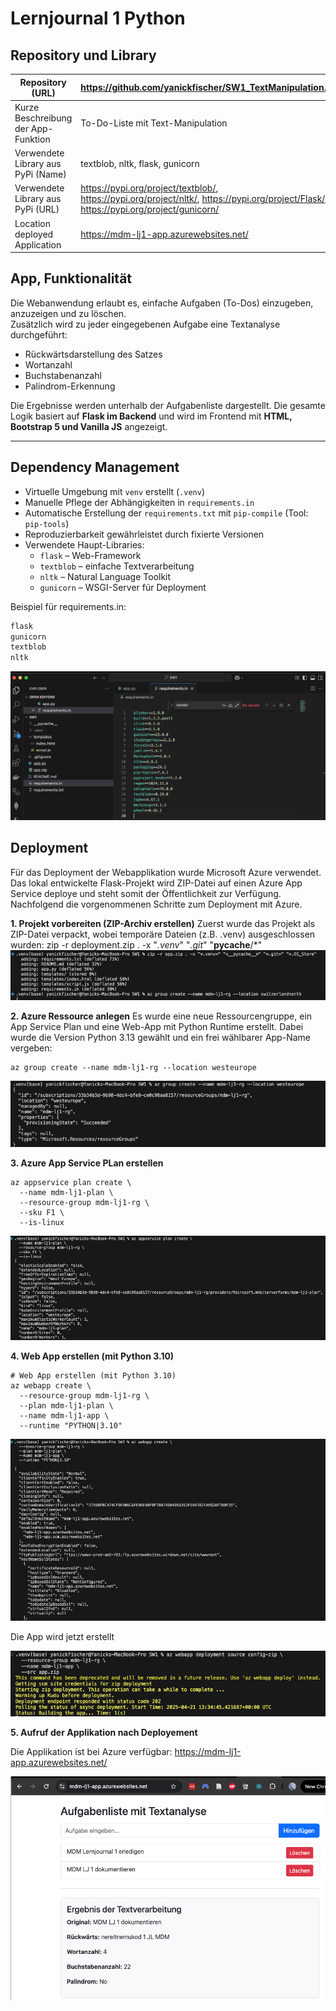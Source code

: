 ﻿# Lernjournal 1 Python

## Repository und Library

| Repository (URL) | https://github.com/yanickfischer/SW1_TextManipulation.git |
|------------------|------------------------------------------------------------|
| Kurze Beschreibung der App-Funktion | To-Do-Liste mit Text-Manipulation |
| Verwendete Library aus PyPi (Name) | textblob, nltk, flask, gunicorn |
| Verwendete Library aus PyPi (URL) | https://pypi.org/project/textblob/, https://pypi.org/project/nltk/, https://pypi.org/project/Flask/, https://pypi.org/project/gunicorn/ |
| Location deployed Application | https://mdm-lj1-app.azurewebsites.net/ |

## App, Funktionalität
Die Webanwendung erlaubt es, einfache Aufgaben (To-Dos) einzugeben, anzuzeigen und zu löschen.  
Zusätzlich wird zu jeder eingegebenen Aufgabe eine Textanalyse durchgeführt:

- Rückwärtsdarstellung des Satzes
- Wortanzahl
- Buchstabenanzahl
- Palindrom-Erkennung

Die Ergebnisse werden unterhalb der Aufgabenliste dargestellt. Die gesamte Logik basiert auf **Flask im Backend** und wird im Frontend mit **HTML, Bootstrap 5 und Vanilla JS** angezeigt.

---


## Dependency Management

- Virtuelle Umgebung mit `venv` erstellt (`.venv`)
- Manuelle Pflege der Abhängigkeiten in `requirements.in`
- Automatische Erstellung der `requirements.txt` mit `pip-compile` (Tool: `pip-tools`)
- Reproduzierbarkeit gewährleistet durch fixierte Versionen
- Verwendete Haupt-Libraries:
  - `flask` – Web-Framework
  - `textblob` – einfache Textverarbeitung
  - `nltk` – Natural Language Toolkit
  - `gunicorn` – WSGI-Server für Deployment

Beispiel für requirements.in:
```txt
flask
gunicorn
textblob
nltk
```
<img src="images/Req1.png" alt="Requirements" style="max-width: 100%; height: auto;">

## Deployment

Für das Deployment der Webapplikation wurde Microsoft Azure verwendet.
Das lokal entwickelte Flask-Projekt wird ZIP-Datei auf einen Azure App Service deploye und steht somit der Öffentlichkeit zur Verfügung.
Nachfolgend die vorgenommenen Schritte zum Deployment mit Azure.

**1. Projekt vorbereiten (ZIP-Archiv erstellen)** 
Zuerst wurde das Projekt als ZIP-Datei verpackt, wobei temporäre Dateien (z.B. .venv) ausgeschlossen wurden: zip -r deployment.zip . -x "*.venv*" "*.git*" "__pycache__/*"
<img src="images/Deployment 1.png" alt="ZIP-File" style="max-width: 100%; height: auto;">

**2. Azure Ressource anlegen**
Es wurde eine neue Ressourcengruppe, ein App Service Plan und eine Web-App mit Python Runtime erstellt. Dabei wurde die Version Python 3.13 gewählt und ein frei wählbarer App-Name vergeben:
```
az group create --name mdm-lj1-rg --location westeurope
```
<img src="images/Depl1.png" alt="Resource Group" style="max-width: 100%; height: auto;">

**3. Azure App Service PLan erstellen**
```
az appservice plan create \
  --name mdm-lj1-plan \
  --resource-group mdm-lj1-rg \
  --sku F1 \
  --is-linux
```
<img src="images/Depl2.png" alt="Service Plan" style="max-width: 100%; height: auto;">

**4. Web App erstellen (mit Python 3.10)**
```
# Web App erstellen (mit Python 3.10)
az webapp create \
  --resource-group mdm-lj1-rg \
  --plan mdm-lj1-plan \
  --name mdm-lj1-app \
  --runtime "PYTHON|3.10"
```
<img src="images/Depl4.png" alt="Web App" style="max-width: 100%; height: auto;">

Die App wird jetzt erstellt

<img src="images/Depl5.png" alt="App Build" style="max-width: 100%; height: auto;">

**5. Aufruf der Applikation nach Deployement**

Die Applikation ist bei Azure verfügbar: https://mdm-lj1-app.azurewebsites.net/

<img src="images/Depl6.png" alt="Finale App" style="max-width: 100%; height: auto;">

